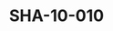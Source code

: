---
pid: SHA-10-010
title: SHA-10-010
language: en
collection: Sharhabil Ahmed
original_label: 
rights: Sharhabil Ahmed
location_of_original: Sharhabil Ahmed
photographer_or_studio: 
scanned_from: photograph 6.4 by 9.1
_date: 1959-1960
location: Khartoum
description: Kamil Hussain
additional_notes: 
permission_display: 'yes'
on_server: 'no'
on_website: 'no'
permalink: /archive/en/sha-10-010.html
layout: photo-page
---